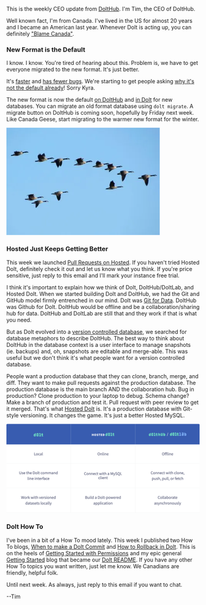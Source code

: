 This is the weekly CEO update from [DoltHub](https://www.dolthub.com/). I'm Tim, the CEO of DoltHub. 

Well known fact, I'm from Canada. I've lived in the US for almost 20 years and I became an American last year. Whenever Dolt is acting up, you can definitely ["Blame Canada"](https://www.youtube.com/watch?v=bOR38552MJA).

### New Format is the Default

I know. I know. You're tired of hearing about this. Problem is, we have to get everyone migrated to the new format. It's just better. 

It's [faster](https://docs.dolthub.com/sql-reference/benchmarks/latency) and [has fewer bugs](https://github.com/dolthub/dolt/issues/4419). We're starting to get people asking [why it's not the default already](https://github.com/dolthub/dolt/issues/4419#issuecomment-1261527471)! Sorry Kyra.

The new format is now the default [on DoltHub](https://www.dolthub.com/blog/2022-09-19-new-format-dolthub/) and [in Dolt]() for new databases. You can migrate an old format database using `dolt migrate`. A migrate button on DoltHub is coming soon, hopefully by Friday next week. Like Canada Geese, start migrating to the warmer new format for the winter.

[![Migrate](../images/canada-geese.png)]()

### Hosted Just Keeps Getting Better

This week we launched [Pull Requests on Hosted](https://www.dolthub.com/blog/2022-09-26-hosted-ui-writes/). If you haven't tried Hosted Dolt, definitely check it out and let us know what you think. If you're price sensitive, just reply to this email and I'll mark your instance free trial.

I think it's important to explain how we think of Dolt, DoltHub/DoltLab, and Hosted Dolt. When we started building Dolt and DoltHub, we had the Git and GitHub model firmly entrenched in our mind. Dolt was [Git for Data](https://www.dolthub.com/blog/2020-03-06-so-you-want-git-for-data/). DoltHub was Github for Dolt. DoltHub would be offline and be a collaboration/sharing hub for data. DoltHub and DoltLab are still that and they work if that is what you need.

But as Dolt evolved into a [version controlled database](https://www.dolthub.com/blog/2022-08-04-database-versioning/), we searched for database metaphors to describe DoltHub. The best way to think about DoltHub in the database context is a user interface to manage snapshots (ie. backups) and, oh, snapshots are editable and merge-able. This was useful but we don't think it's what people want for a version controlled database. 

People want a production database that they can clone, branch, merge, and diff. They want to make pull requests against the production database. The production database is the main branch AND the collaboration hub. Bug in production? Clone production to your laptop to debug. Schema change? Make a branch of production and test it. Pull request with peer review to get it merged. That's what [Hosted Dolt](https://hosted.doltdb.com/) is. It's a production database with Git-style versioning. It changes the game. It's just a better Hosted MySQL.

[![Which Dolt is right for you?](../images/dolt-options.png)](https://hosted.doltdb.com/)

### Dolt How To

I've been in a bit of a How To mood lately. This week I published two How To blogs, [When to make a Dolt Commit](https://www.dolthub.com/blog/2022-09-28-when-to-dolt-commit/) and [How to Rollback in Dolt](https://www.dolthub.com/blog/2022-09-23-dolt-rollback-options/). This is on the heels of [Getting Started with Permissions](https://www.dolthub.com/blog/2022-08-19-dolt-permissions-introduction/) and my epic general 
[Getting Started](https://www.dolthub.com/blog/2022-06-13-version-controllled-database-getting-started/) blog that became our [Dolt README](https://github.com/dolthub/dolt). If you have any other How To topics you want written, just let me know. We Canadians are friendly, helpful folk.

Until next week. As always, just reply to this email if you want to chat.

--Tim
